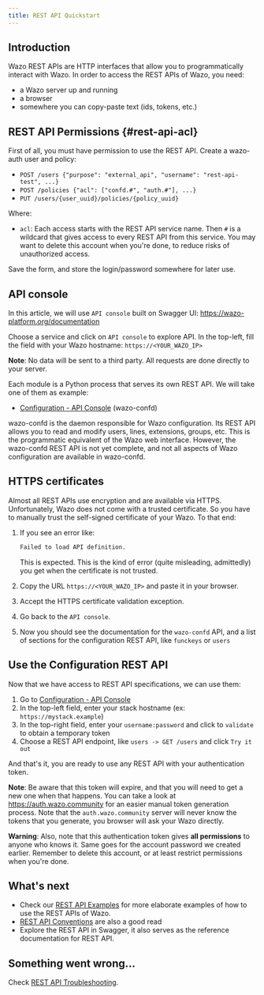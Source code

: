 ```yaml
---
title: REST API Quickstart
---
```


## Introduction

Wazo REST APIs are HTTP interfaces that allow you to programmatically interact with Wazo. In order
to access the REST APIs of Wazo, you need:

- a Wazo server up and running
- a browser
- somewhere you can copy-paste text (ids, tokens, etc.)

## REST API Permissions {#rest-api-acl}

First of all, you must have permission to use the REST API. Create a wazo-auth user and policy:

- `POST /users {"purpose": "external_api", "username": "rest-api-test", ...}`
- `POST /policies {"acl": ["confd.#", "auth.#"], ...}`
- `PUT /users/{user_uuid}/policies/{policy_uuid}`

Where:

- `acl`: Each access starts with the REST API service name. Then `#` is a wildcard that gives access
  to every REST API from this service. You may want to delete this account when you're done, to
  reduce risks of unauthorized access.

Save the form, and store the login/password somewhere for later use.

## API console

In this article, we will use `API console` built on Swagger UI:
https://wazo-platform.org/documentation

Choose a service and click on `API console` to explore API. In the top-left, fill the field with
your Wazo hostname: `https://<YOUR_WAZO_IP>`

**Note**: No data will be sent to a third party. All requests are done directly to your server.

Each module is a Python process that serves its own REST API. We will take one of them as example:

- [Configuration - API Console](/documentation/console/configuration) (wazo-confd)

wazo-confd is the daemon responsible for Wazo configuration. Its REST API allows you to read and
modify users, lines, extensions, groups, etc. This is the programmatic equivalent of the Wazo web
interface. However, the wazo-confd REST API is not yet complete, and not all aspects of Wazo
configuration are available in wazo-confd.

## HTTPS certificates

Almost all REST APIs use encryption and are available via HTTPS. Unfortunately, Wazo does not come
with a trusted certificate. So you have to manually trust the self-signed certificate of your Wazo.
To that end:

1. If you see an error like:

   ```markdown
   Failed to load API definition.
   ```

   This is expected. This is the kind of error (quite misleading, admittedly) you get when the
   certificate is not trusted.

2. Copy the URL `https://<YOUR_WAZO_IP>` and paste it in your browser.
3. Accept the HTTPS certificate validation exception.
4. Go back to the `API console`.
5. Now you should see the documentation for the `wazo-confd` API, and a list of sections for the
   configuration REST API, like `funckeys` or `users`

## Use the Configuration REST API

Now that we have access to REST API specifications, we can use them:

1. Go to [Configuration - API Console](/documentation/console/configuration)
2. In the top-left field, enter your stack hostname (ex: `https://mystack.example`)
3. In the top-right field, enter your `username:password` and click to `validate` to obtain a
   temporary token
4. Choose a REST API endpoint, like `users -> GET /users` and click `Try it out`

And that's it, you are ready to use any REST API with your authentication token.

**Note**: Be aware that this token will expire, and that you will need to get a new one when that
happens. You can take a look at <https://auth.wazo.community> for an easier manual token generation
process. Note that the `auth.wazo.community` server will never know the tokens that you generate,
you browser will ask your Wazo directly.

**Warning**: Also, note that this authentication token gives **all permissions** to anyone who knows
it. Same goes for the account password we created earlier. Remember to delete this account, or at
least restrict permissions when you're done.

## What's next

- Check our [REST API Examples](/uc-doc/api_sdk/rest_api/examples) for more elaborate examples of
  how to use the REST APIs of Wazo.
- [REST API Conventions](/uc-doc/api_sdk/rest_api/conventions) are also a good read
- Explore the REST API in Swagger, it also serves as the reference documentation for REST API.

## Something went wrong...

Check [REST API Troubleshooting](/uc-doc/api_sdk/rest_api/troubleshooting).
